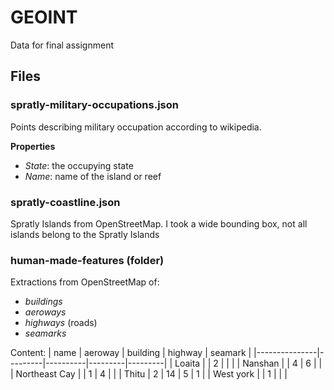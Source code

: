 # GEOINT

Data for final assignment

## Files

### spratly-military-occupations.json

Points describing military occupation according to wikipedia.

**Properties**

* *State*: the occupying state
* *Name*: name of the island or reef

### spratly-coastline.json

Spratly Islands from OpenStreetMap. I took a wide bounding box, not all islands belong to the Spratly Islands

### human-made-features (folder)

Extractions from OpenStreetMap of:

* *buildings*
* *aeroways*
* *highways* (roads)
* *seamarks*

Content: 
| name          | aeroway | building | highway | seamark |
|---------------|---------|----------|---------|---------|
| Loaita        |         | 2        |         |         |
| Nanshan       |         | 4        | 6       |         |
| Northeast Cay |         | 1        | 4       |         |
| Thitu         | 2       | 14       | 5       | 1       |
| West york     |         | 1        |         |         |

 


